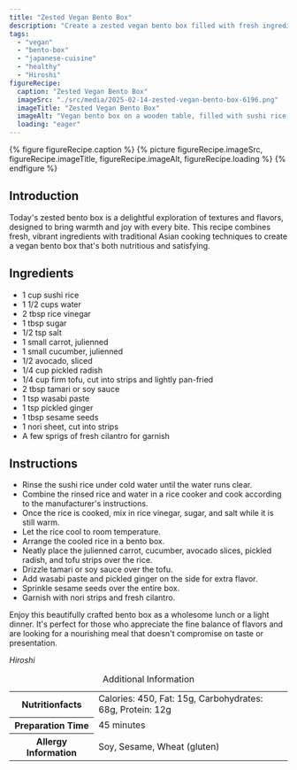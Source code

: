 ```yaml
---
title: "Zested Vegan Bento Box"
description: "Create a zested vegan bento box filled with fresh ingredients and traditional flavors, perfect for a nutritious and delightful meal."
tags:
  - "vegan"
  - "bento-box"
  - "japanese-cuisine"
  - "healthy"
  - "Hiroshi"
figureRecipe: 
  caption: "Zested Vegan Bento Box"
  imageSrc: "./src/media/2025-02-14-zested-vegan-bento-box-6196.png"
  imageTitle: "Zested Vegan Bento Box"
  imageAlt: "Vegan bento box on a wooden table, filled with sushi rice, vegetables, tofu with soy sauce, sesame seeds, wasabi, and pickled ginger, in natural light."
  loading: "eager"
---
```


{% figure figureRecipe.caption %}
{% picture figureRecipe.imageSrc, figureRecipe.imageTitle, figureRecipe.imageAlt, figureRecipe.loading %}
{% endfigure %}

## Introduction

Today's zested bento box is a delightful exploration of textures and flavors, designed to bring warmth and joy with every bite. This recipe combines fresh, vibrant ingredients with traditional Asian cooking techniques to create a vegan bento box that's both nutritious and satisfying.

## Ingredients

- 1 cup sushi rice
- 1 1/2 cups water
- 2 tbsp rice vinegar
- 1 tbsp sugar
- 1/2 tsp salt
- 1 small carrot, julienned
- 1 small cucumber, julienned
- 1/2 avocado, sliced
- 1/4 cup pickled radish
- 1/4 cup firm tofu, cut into strips and lightly pan-fried
- 2 tbsp tamari or soy sauce
- 1 tsp wasabi paste
- 1 tsp pickled ginger
- 1 tbsp sesame seeds
- 1 nori sheet, cut into strips
- A few sprigs of fresh cilantro for garnish

## Instructions

- Rinse the sushi rice under cold water until the water runs clear.
- Combine the rinsed rice and water in a rice cooker and cook according to the manufacturer's instructions.
- Once the rice is cooked, mix in rice vinegar, sugar, and salt while it is still warm.
- Let the rice cool to room temperature.
- Arrange the cooled rice in a bento box.
- Neatly place the julienned carrot, cucumber, avocado slices, pickled radish, and tofu strips over the rice.
- Drizzle tamari or soy sauce over the tofu.
- Add wasabi paste and pickled ginger on the side for extra flavor.
- Sprinkle sesame seeds over the entire box.
- Garnish with nori strips and fresh cilantro.

Enjoy this beautifully crafted bento box as a wholesome lunch or a light dinner. It's perfect for those who appreciate the fine balance of flavors and are looking for a nourishing meal that doesn't compromise on taste or presentation.

*Hiroshi*

<table><caption class='sr-only'>Additional Information</caption><tr><th>Nutritionfacts</th><td>Calories: 450, Fat: 15g, Carbohydrates: 68g, Protein: 12g&nbsp;</td></tr><tr><th>Preparation Time</th><td>45 minutes&nbsp;</td></tr><tr><th>Allergy Information</th><td>Soy, Sesame, Wheat (gluten)&nbsp;</td></tr></table>

